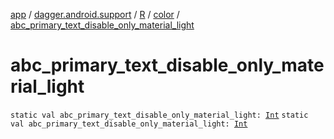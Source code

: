 [app](../../../index.md) / [dagger.android.support](../../index.md) / [R](../index.md) / [color](index.md) / [abc_primary_text_disable_only_material_light](./abc_primary_text_disable_only_material_light.md)

# abc_primary_text_disable_only_material_light

`static val abc_primary_text_disable_only_material_light: `[`Int`](https://kotlinlang.org/api/latest/jvm/stdlib/kotlin/-int/index.html)
`static val abc_primary_text_disable_only_material_light: `[`Int`](https://kotlinlang.org/api/latest/jvm/stdlib/kotlin/-int/index.html)
